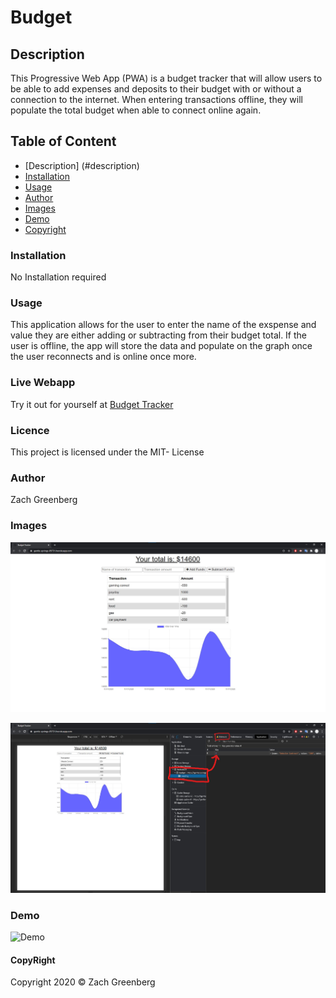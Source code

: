 # Budget

## Description
This Progressive Web App (PWA) is a budget tracker that will allow users to be able to add expenses and deposits to their budget with or without a connection to the internet. When entering transactions offline, they will populate the total budget when able to connect online again.

## Table of Content

- [Description] (#description)
- [Installation](#installation)
- [Usage](#usage)
- [Author](#author)
- [Images](#images)
- [Demo](#demo)
- [Copyright](#copyright)


### Installation

No Installation required

### Usage

This application allows for the user to enter the name of the exspense and value they are either adding or subtracting from their budget total. If the user is offline, the app will store the data and populate on the graph once the user reconnects and is online once more.

### Live Webapp

Try it out for yourself at [Budget Tracker](https://gentle-springs-89731.herokuapp.com/)

### Licence

This project is licensed under the MIT- License

### Author

Zach Greenberg

### Images

![budget](./public/img/budget.jpg)

![offline](./public/img/offline.jpg)

### Demo

![Demo](./public/img/Budget_Tracker.gif)

#### CopyRight

Copyright 2020 &copy; Zach Greenberg